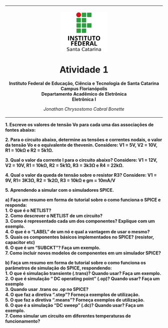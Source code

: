 <table align="center"><tr><td align="center" width="9999"><br>
<img src="../../Imagens/logoifsc.png" align="center" width="150" alt="Project icon">

# Atividade 1

<b>Instituto Federal de Educação, Ciência e Tecnologia de Santa Catarina<br>
Campus Florianópolis<br>
Departamento Acadêmico de Eletrônica<br>
Eletrônica I</b>

*Jonathan Chrysostomo Cabral Bonette*
</td></tr></table>


<b>1. Escreve os valores de tensão Vo para cada uma das associações de fontes abaixo:</b>


<b>2. Para o circuito abaixo, determine as tensões e correntes nodais, o valor da tensão Vo e o equivalente de
thevenin. Considere: V1 = 5V, V2 = 10V, R1 = 10kΩ e R2 = 5k1Ω.</b>

<b>3. Qual o valor da corrente I para o circuito abaixo? Considere: V1 = 12V, V2 = 10V, R1 = 10kΩ,
R2 = 5k1Ω, R3 = 3k3Ω e R4 = 22kΩ.</b>

<b>4. Qual o valor da queda de tensão sobre o resistor R3? Considere: V1 = 9V, R1= 3K3Ω, R2 = 1k2Ω, R3
= 10kΩ e gm = 10mA/V</b>

<b>5. Aprendendo a simular com o simuladores SPICE.</b>

<b>a) Faça um resumo em forma de tutorial sobre o como funciona o SPICE e responda:</b><br>
<b> 1. O que é o NETLIST?<br>
2. Como descrever o NETLIST de um circuito?<br>
3. Como é representado cada um dos componentes? Explique com um exemplo.<br>
4. O que é o “LABEL” de um nó e qual a vantagem de usar o mesmo?<br>
5. Quais os componentes básicos implementados no SPICE? (resistor, capacitor etc)<br>
6. O que é um “SUBCKT”? Faça um exemplo.<br>
7. Como incluir novos modelos de componentes em um simulador SPICE?</b>

<b>b) Faça um resumo em forma de tutorial sobre o como funciona os parâmetros de simulação do SPICE, respondendo:</b><br>
<b>1. O que é simulação transiente (.trans)? Quando usar? Faça um exemplo.<br>
2. O que é simulação “ DC operating point” (.op)? Quando usar? Faça um exemplo<br>
3. Quando usar .trans ou .op no SPICE?<br>
4. O que faz a diretiva “.step”? Forneça exemplos de utilização.<br>
5. O que faz a diretiva “.means”? Forneça exemplos de utilização.<br>
6. O que é a simulação “DC sweep” (.dc)? Quando usar? Faça um exemplo.<br>
7. Como simular um circuito em diferentes temperaturas de funcionamento?</b><br>
